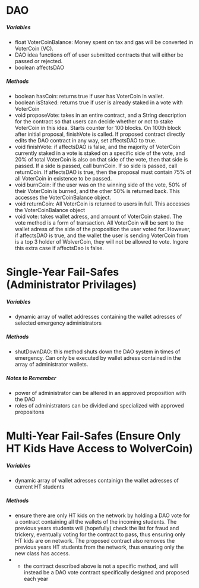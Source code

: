 # DAO
##### Variables
- float VoterCoinBalance: Money spent on tax and gas will be converted in VoterCoin (VC).
- DAO idea functions off of user submitted contracts that will either be passed or rejected.
- boolean affectsDAO
##### Methods
- boolean hasCoin: returns true if user has VoterCoin in wallet.
- boolean isStaked: returns true if user is already staked in a vote with VoterCoin
- void proposeVote: takes in an entire contract, and a String description for the contract so that users can decide whether or not to stake VoterCoin in this idea. Starts counter for 100 blocks. On 100th block after initial proposal, finishVote is called. If proposed contract directly edits the DAO contract in any way, set affectsDAO to true.
- void finishVote: if affectsDAO is false, and the majority of VoterCoin currently staked in a vote is staked on a specific side of the vote, and 20% of total VoterCoin is also on that side of the vote, then that side is passed. If a side is passed, call burnCoin. If so side is passed, call returnCoin. If affectsDAO is true, then the proposal must contain 75% of all VoterCoin in existence to be passed.
- void burnCoin: if the user was on the winning side of the vote, 50% of their VoterCoin is burned, and the other 50% is returned back. This accesses the VoterCoinBalance object.
- void returnCoin: All VoterCoin is returned to users in full. This accesses the VoterCoinBalance object
- void vote: takes wallet adress, and amount of VoterCoin staked. The vote method is a form of transaction. All VoterCoin will be sent to the wallet adress of the side of the proposition the user voted for. However, if affectsDAO is true, and the wallet the user is sending VoterCoin from is a top 3 holder of WolverCoin, they will not be allowed to vote. Ingore this extra case if affectsDao is false.
# Single-Year Fail-Safes (Administrator Privilages)
##### Variables
- dynamic array of wallet addresses containing the wallet adresses of selected emergency administrators
##### Methods
- shutDownDAO: this method shuts down the DAO system in times of emergency. Can only be executed by wallet adress contained in the array of administrator wallets.
##### Notes to Remember
- power of administrator can be altered in an approved proposition with the DAO
- roles of administrators can be divided and specialized with approved propositons
# Multi-Year Fail-Safes (Ensure Only HT Kids Have Access to WolverCoin)
##### Variables
- dynamic array of wallet adresses containign the wallet adresses of current HT students
##### Methods
- ensure there are only HT kids on the network by holding a DAO vote for a contract containing all the wallets of the incoming students. The previous years students will (hopefully) check the list for fraud and trickery, eventually voting for the contract to pass, thus ensuring only HT kids are on network. The proposed contract also removes the previous years HT students from the network, thus ensuring only the new class has access.
- - the contract described above is not a specific method, and will instead be a DAO vote contract specifically designed and proposed each year

